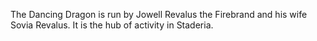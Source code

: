 The Dancing Dragon is run by Jowell Revalus the Firebrand and his wife Sovia Revalus. It is the hub of activity in Staderia.